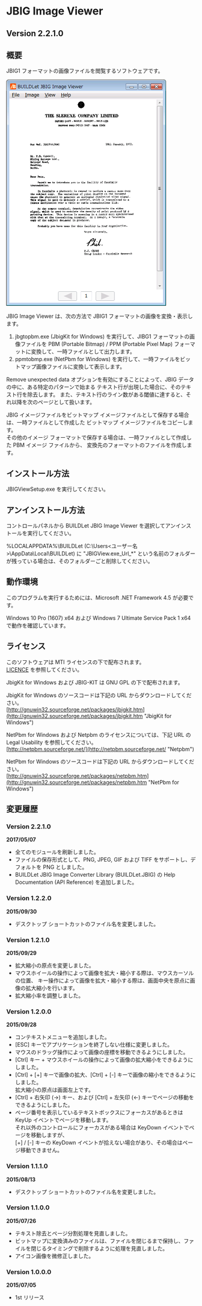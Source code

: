 JBIG Image Viewer
=================

Version 2.2.1.0
---------------

概要
----
JBIG1 フォーマットの画像ファイルを閲覧するソフトウェアです。  

![Screenshot](/images/JBIGView.png "Screenshot")

JBIG Image Viewer は、次の方法で JBIG1 フォーマットの画像を変換・表示します。  
  1. jbgtopbm.exe (JbigKit for Windows) を実行して、JIBG1 フォーマットの画像ファイルを 
     PBM (Portable Bitmap) / PPM (Portable Pixel Map) フォーマットに変換して、一時ファイルとして出力します。
  2. ppmtobmp.exe (NetPbm for Windows) を実行して、一時ファイルをビットマップ画像ファイルに変換して表示します。

Remove unexpected data オプションを有効にすることによって、JBIG データの中に、ある特定のパターンで始まる
テキスト行が出現した場合に、そのテキスト行を除去します。
また、テキスト行のライン数がある閾値に達すると、それ以降を次のページとして扱います。

JBIG イメージファイルをビットマップ イメージファイルとして保存する場合は、一時ファイルとして作成した
ビットマップ イメージファイルをコピーします。  
その他のイメージ フォーマットで保存する場合は、一時ファイルとして作成した PBM イメージ ファイルから、
変換先のフォーマットのファイルを作成します。


インストール方法
----------------
JBIGViewSetup.exe を実行してください。


アンインストール方法
--------------------
コントロールパネルから BUILDLet JBIG Image Viewer を選択してアンインストールを実行してください。  
  
%LOCALAPPDATA%\BUILDLet (C:\Users\<ユーザー名>\AppData\Local\BUILDLet) に "JBIGView.exe_Url_*"
という名前のフォルダーが残っている場合は、そのフォルダーごと削除してください。


動作環境
--------
このプログラムを実行するためには、Microsoft .NET Framework 4.5 が必要です。

Windows 10 Pro (1607) x64 および Windows 7 Ultimate Service Pack 1 x64 で動作を確認しています。


ライセンス
----------
このソフトウェアは MTI ライセンスの下で配布されます。  
[LICENCE](/LICENSE "LICENSE") を参照してください。


JbigKit for Windows および JBIG-KIT は GNU GPL の下で配布されます。  

JbigKit for Windows のソースコードは下記の URL からダウンロードしてください。  
[http://gnuwin32.sourceforge.net/packages/jbigkit.htm](http://gnuwin32.sourceforge.net/packages/jbigkit.htm "JbigKit for Windows")
  
  
NetPbm for Windows および Netpbm のライセンスについては、下記 URL の Legal Usability を参照してください。  
[http://netpbm.sourceforge.net/](http://netpbm.sourceforge.net/ "Netpbm")  

NetPbm for Windows のソースコードは下記の URL からダウンロードしてください。  
[http://gnuwin32.sourceforge.net/packages/netpbm.htm](http://gnuwin32.sourceforge.net/packages/netpbm.htm "NetPbm for Windows")


変更履歴
--------
### Version 2.2.1.0
**2017/05/07**
* 全てのモジュールを刷新しました。
* ファイルの保存形式として、PNG, JPEG, GIF および TIFF をサポートし、デフォルトを PNG としました。
* BUILDLet JBIG Image Converter Library (BUILDLet.JBIG) の Help Documentation (API Reference) を追加しました。

### Version 1.2.2.0
**2015/09/30**
* デスクトップ ショートカットのファイル名を変更しました。

### Version 1.2.1.0
**2015/09/29**  
* 拡大縮小の原点を変更しました。  
* マウスホイールの操作によって画像を拡大・縮小する際は、マウスカーソルの位置、
  キー操作によって画像を拡大・縮小する際は、画面中央を原点に画像の拡大縮小を行います。  
* 拡大縮小率を調整しました。

### Version 1.2.0.0
**2015/09/28**  
* コンテキストメニューを追加しました。  
* [ESC] キーでアプリケーションを終了しない仕様に変更しました。  
* マウスのドラッグ操作によって画像の座標を移動できるようにしました。  
* [Ctrl] キー + マウスホイールの操作によって画像の拡大縮小をできるようにしました。  
* [Ctrl] + [+] キーで画像の拡大、[Ctrl] + [-] キーで画像の縮小をできるようにしました。  
  拡大縮小の原点は画面左上です。
* [Ctrl] + 右矢印 (→) キー、および [Ctrl] + 左矢印 (←) キーでページの移動をできるようにしました。  
* ページ番号を表示しているテキストボックスにフォーカスがあるときは KeyUp イベントでページを移動します。  
  それ以外のコントロールにフォーカスがある場合は KeyDown イベントでページを移動しますが、  
  [+] / [-] キーの KeyDown イベントが拾えない場合があり、その場合はページ移動できません。

### Version 1.1.1.0
**2015/08/13**  
* デスクトップ ショートカットのファイル名を変更しました。

### Version 1.1.0.0
**2015/07/26**  
* テキスト除去とページ分割処理を見直しました。
* ビットマップに変換済みのファイルは、ファイルを閉じるまで保持し、ファイルを閉じるタイミングで削除するように処理を見直しました。
* アイコン画像を微修正しました。

### Version 1.0.0.0
**2015/07/05**  
* 1st リリース
